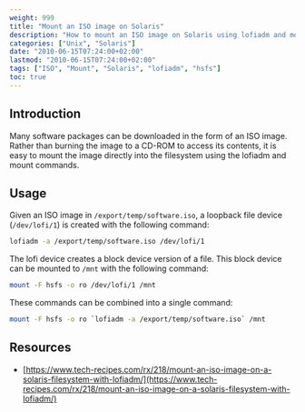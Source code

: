 ```yaml
---
weight: 999
title: "Mount an ISO image on Solaris"
description: "How to mount an ISO image on Solaris using lofiadm and mount commands."
categories: ["Unix", "Solaris"]
date: "2010-06-15T07:24:00+02:00"
lastmod: "2010-06-15T07:24:00+02:00"
tags: ["ISO", "Mount", "Solaris", "lofiadm", "hsfs"]
toc: true
---
```


## Introduction

Many software packages can be downloaded in the form of an ISO image. Rather than burning the image to a CD-ROM to access its contents, it is easy to mount the image directly into the filesystem using the lofiadm and mount commands.

## Usage

Given an ISO image in `/export/temp/software.iso`, a loopback file device (`/dev/lofi/1`) is created with the following command:

```bash
lofiadm -a /export/temp/software.iso /dev/lofi/1
```

The lofi device creates a block device version of a file. This block device can be mounted to `/mnt` with the following command:

```bash
mount -F hsfs -o ro /dev/lofi/1 /mnt
```

These commands can be combined into a single command:

```bash
mount -F hsfs -o ro `lofiadm -a /export/temp/software.iso` /mnt
```

## Resources
- [https://www.tech-recipes.com/rx/218/mount-an-iso-image-on-a-solaris-filesystem-with-lofiadm/](https://www.tech-recipes.com/rx/218/mount-an-iso-image-on-a-solaris-filesystem-with-lofiadm/)

